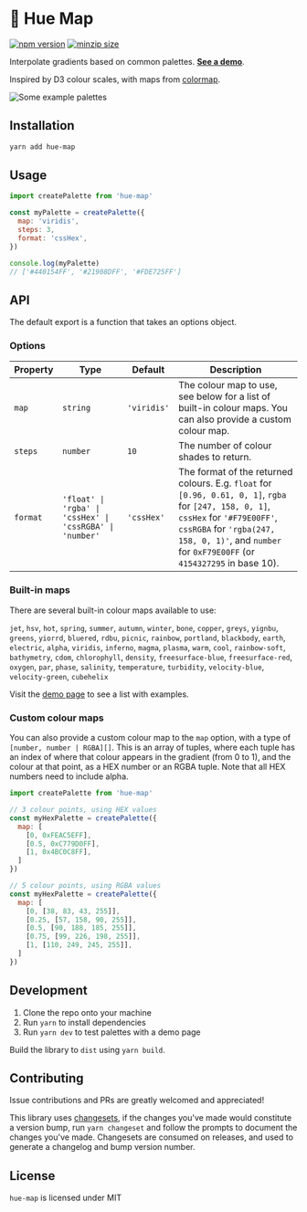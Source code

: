 # 🎨 Hue Map

[![npm version](https://img.shields.io/npm/v/hue-map)](https://www.npmjs.com/package/hue-map)
[![minzip size](https://img.shields.io/bundlephobia/minzip/hue-map)](https://bundlephobia.com/package/hue-map)

Interpolate gradients based on common palettes. **[See a demo](https://giraugh.github.io/hue-map/)**.

Inspired by D3 colour scales, with maps from [colormap](https://github.com/bpostlethwaite/colormap).

![Some example palettes](https://user-images.githubusercontent.com/8862273/185757207-643934bb-da49-42f6-9956-8185de6bcb19.png)

## Installation

```bash
yarn add hue-map
```

## Usage

```js
import createPalette from 'hue-map'

const myPalette = createPalette({
  map: 'viridis',
  steps: 3,
  format: 'cssHex',
})

console.log(myPalette)
// ['#440154FF', '#21908DFF', '#FDE725FF']
```

## API

The default export is a function that takes an options object.

### Options

| Property | Type | Default | Description |
| -------- | ---- | ------- | ----------- |
| `map` | `string` | `'viridis'` | The colour map to use, see below for a list of built-in colour maps. You can also provide a custom colour map. |
| `steps` | `number` | `10` | The number of colour shades to return. |
| `format` | `'float' \| 'rgba' \| 'cssHex' \| 'cssRGBA' \| 'number'` | `'cssHex'` | The format of the returned colours. E.g. `float` for `[0.96, 0.61, 0, 1]`, `rgba` for `[247, 158, 0, 1]`, `cssHex` for `'#F79E00FF'`, `cssRGBA` for `'rgba(247, 158, 0, 1)'`, and `number` for `0xF79E00FF` (or `4154327295` in base 10). |

### Built-in maps

There are several built-in colour maps available to use:

`jet`, `hsv`, `hot`, `spring`, `summer`, `autumn`, `winter`, `bone`, `copper`, `greys`, `yignbu`, `greens`, `yiorrd`, `bluered`, `rdbu`, `picnic`, `rainbow`, `portland`, `blackbody`, `earth`, `electric`, `alpha`, `viridis`, `inferno`, `magma`, `plasma`, `warm`, `cool`, `rainbow-soft`, `bathymetry`, `cdom`, `chlorophyll`, `density`, `freesurface-blue`, `freesurface-red`, `oxygen`, `par`, `phase`, `salinity`, `temperature`, `turbidity`, `velocity-blue`, `velocity-green`, `cubehelix`

Visit the [demo page](https://giraugh.github.io/hue-map/) to see a list with examples.

### Custom colour maps

You can also provide a custom colour map to the `map` option, with a type of `[number, number | RGBA][]`. This is an array of tuples, where each tuple has an index of where that colour appears in the gradient (from 0 to 1), and the colour at that point, as a HEX number or an RGBA tuple. Note that all HEX numbers need to include alpha.

```js
import createPalette from 'hue-map'

// 3 colour points, using HEX values
const myHexPalette = createPalette({
  map: [
    [0, 0xFEAC5EFF],
    [0.5, 0xC779D0FF],
    [1, 0x4BC0C8FF],
  ]
})

// 5 colour points, using RGBA values
const myHexPalette = createPalette({
  map: [
    [0, [38, 83, 43, 255]],
    [0.25, [57, 158, 90, 255]],
    [0.5, [90, 188, 185, 255]],
    [0.75, [99, 226, 198, 255]],
    [1, [110, 249, 245, 255]],
  ]
})
```

## Development

1. Clone the repo onto your machine
2. Run `yarn` to install dependencies
3. Run `yarn dev` to test palettes with a demo page

Build the library to `dist` using `yarn build`.

## Contributing

Issue contributions and PRs are greatly welcomed and appreciated!

This library uses [changesets](https://github.com/changesets/changesets), if the changes you've made would constitute a version bump, run `yarn changeset` and follow the prompts to document the changes you've made. Changesets are consumed on releases, and used to generate a changelog and bump version number.

## License

`hue-map` is licensed under MIT
